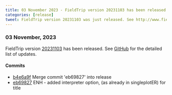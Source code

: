 ```yaml
---
title: 03 November 2023 - FieldTrip version 20231103 has been released
categories: [release]
tweet: FieldTrip version 20231103 was just released. See http://www.fieldtriptoolbox.org/#03-november-2023
---
```


### 03 November, 2023

FieldTrip version [20231103](http://github.com/fieldtrip/fieldtrip/releases/tag/20231103) has been released.
See [GitHub](https://github.com/fieldtrip/fieldtrip/compare/20231031...20231103) for the detailed list of updates.

#### Commits

- [b4e6a9f](http://github.com/fieldtrip/fieldtrip/commit/b4e6a9f) Merge commit 'eb69827' into release
- [eb69827](http://github.com/fieldtrip/fieldtrip/commit/eb69827) ENH - added interpreter option, (as already in singleplotER) for title
